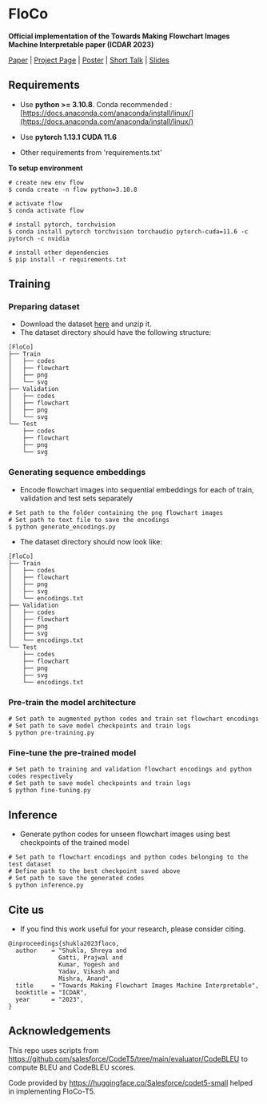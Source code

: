 # FloCo
**Official implementation of the Towards Making Flowchart Images Machine Interpretable paper (ICDAR 2023)**

[Paper]() | [Project Page]() | [Poster]() | [Short Talk]() | [Slides]()

## Requirements
* Use **python >= 3.10.8**. Conda recommended : [https://docs.anaconda.com/anaconda/install/linux/](https://docs.anaconda.com/anaconda/install/linux/)

* Use **pytorch 1.13.1 CUDA 11.6**

* Other requirements from 'requirements.txt'

**To setup environment**
```
# create new env flow
$ conda create -n flow python=3.10.8

# activate flow
$ conda activate flow

# install pytorch, torchvision
$ conda install pytorch torchvision torchaudio pytorch-cuda=11.6 -c pytorch -c nvidia

# install other dependencies
$ pip install -r requirements.txt
```

## Training

### Preparing dataset
- Download the dataset [here](https://drive.google.com/file/d/1xzf-xe2G35Et6yVDjSSkVIi-mNvv1Qwt/view?usp=drive_link) and unzip it. 
- The dataset directory should have the following structure:
```
[FloCo]
├── Train
│   ├── codes
│   ├── flowchart
│   ├── png
│   └── svg
├── Validation
│   ├── codes
│   ├── flowchart
│   ├── png
│   └── svg
└── Test
    ├── codes
    ├── flowchart
    ├── png
    └── svg
```

### Generating sequence embeddings
- Encode flowchart images into sequential embeddings for each of train, validation and test sets separately
```
# Set path to the folder containing the png flowchart images
# Set path to text file to save the encodings
$ python generate_encodings.py
```
- The dataset directory should now look like:
```
[FloCo]
├── Train
│   ├── codes
│   ├── flowchart
│   ├── png
│   ├── svg
│   └── encodings.txt
├── Validation
│   ├── codes
│   ├── flowchart
│   ├── png
│   ├── svg
│   └── encodings.txt
└── Test
    ├── codes
    ├── flowchart
    ├── png
    ├── svg
    └── encodings.txt
```

### Pre-train the model architecture
```
# Set path to augmented python codes and train set flowchart encodings 
# Set path to save model checkpoints and train logs
$ python pre-training.py
```
### Fine-tune the pre-trained model
```
# Set path to training and validation flowchart encodings and python codes respectively 
# Set path to save model checkpoints and train logs
$ python fine-tuning.py
```

## Inference
- Generate python codes for unseen flowchart images using best checkpoints of the trained model
```
# Set path to flowchart encodings and python codes belonging to the test dataset 
# Define path to the best checkpoint saved above
# Set path to save the generated codes
$ python inference.py
```

## Cite us
- If you find this work useful for your research, please consider citing.
```
@inproceedings{shukla2023floco,
  author    = "Shukla, Shreya and 
              Gatti, Prajwal and 
              Kumar, Yogesh and
              Yadav, Vikash and
              Mishra, Anand",
  title     = "Towards Making Flowchart Images Machine Interpretable",
  booktitle = "ICDAR",
  year      = "2023",
}
```

## Acknowledgements
This repo uses scripts from https://github.com/salesforce/CodeT5/tree/main/evaluator/CodeBLEU to compute BLEU and CodeBLEU scores. 

Code provided by https://huggingface.co/Salesforce/codet5-small helped in implementing FloCo-T5.
